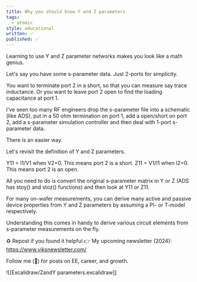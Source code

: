 ```yaml
---
title: Why you should know Y and Z parameters
tags:
  - atomic
style: educational
written: ✅
published: ✅
---
```

Learning to use Y and Z parameter networks makes you look like a math genius.

Let's say you have some s-parameter data. Just 2-ports for simplicity.

You want to terminate port 2 in a short, so that you can measure say trace inductance. Or you want to leave port 2 open to find the loading capacitance at port 1.

I've seen too many RF engineers drop the s-parameter file into a schematic (like ADS), put in a 50 ohm termination on port 1, add a open/short on port 2, add a s-parameter simulation controller and then deal with 1-port s-parameter data.

There is an easier way.

Let's revisit the definition of Y and Z parameters.

Y11 = I1/V1 when V2=0. This means port 2 is a short.
Z11 = V1/I1 when I2=0. This means port 2 is an open.

All you need to do is convert the original s-parameter matrix in Y or Z (ADS has stoy() and stoz() functions) and then look at Y11 or Z11.

For many on-wafer measurements, you can derive many active and passive device properties from Y and Z parameters by assuming a PI- or T-model respectively.

Understanding this comes in handy to derive various circuit elements from s-parameter measurements on the fly.

♻️ Repost if you found it helpful
👉 My upcoming newsletter (2024): https://www.viksnewsletter.com/

Follow me (🔔) for posts on EE, career, and growth.

![[Excalidraw/ZandY parameters.excalidraw]]

 